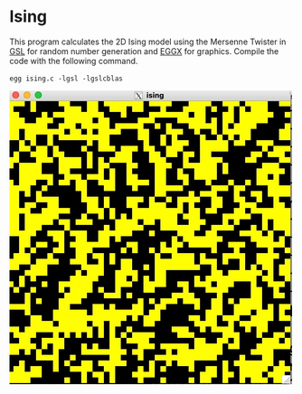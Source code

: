 
# Ising

This program calculates the 2D Ising model using the Mersenne Twister in [GSL](https://www.gnu.org/software/gsl/) for random number generation and [EGGX](https://www.ir.isas.jaxa.jp/~cyamauch/eggx_procall/index.html) for graphics. Compile the code with the following command.

```
egg ising.c -lgsl -lgslcblas
```

![](images/fig1.jpg)